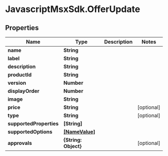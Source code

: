 # JavascriptMsxSdk.OfferUpdate

## Properties

Name | Type | Description | Notes
------------ | ------------- | ------------- | -------------
**name** | **String** |  | 
**label** | **String** |  | 
**description** | **String** |  | 
**productId** | **String** |  | 
**version** | **Number** |  | 
**displayOrder** | **Number** |  | 
**image** | **String** |  | 
**price** | **String** |  | [optional] 
**type** | **String** |  | [optional] 
**supportedProperties** | **[String]** |  | 
**supportedOptions** | [**[NameValue]**](NameValue.md) |  | 
**approvals** | **{String: Object}** |  | [optional] 


